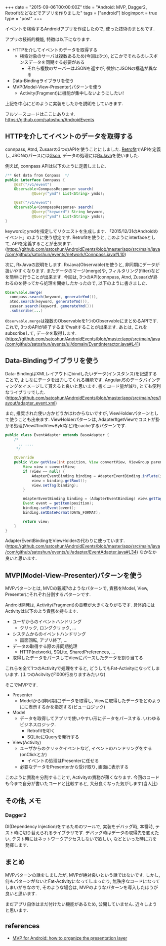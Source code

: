 +++
date = "2015-09-06T00:00:00Z"
title = "Android: MVP, Dagger2, Retrofitなどなどでアプリを作りました"
tags = ["android"]
blogimport = true
type = "post"
+++

イベントを検索するAndroidアプリを作成したので, 使った技術のまとめです.

アプリの技術的機能, 特徴は以下になります.

- HTTPを介してイベントのデータを取得する
  - 検索対象のサーバは複数あるため(今回は3つ), どこかでそれらのレスポンスデータを同期する必要がある
    - それら複数のサーバーはJSONを返すが, 微妙にJSONの構造が異なる
- Data-Bindingライブラリを使う
- MVP(Model-View-Presenter)パターンを使う
  - Activity(Fragment)に機能が集中しないようにしたい!


上記を中心にどのように実装をしたかを説明をしていきます.

フルソースコードはここにあります. https://github.com/satoshun/AndroidEvents


## HTTPを介してイベントのデータを取得する

connpass, Atnd, Zusaarの3つのAPIを使うことにしました. [Retrofit](http://square.github.io/retrofit/)でAPIを定義し,
JSONのパースには[Gson](https://github.com/google/gson), データの処理には[RxJava](https://github.com/ReactiveX/RxJava)を使いました.

例えば, connpass APIは以下のように定義しました.

```java
/** Get data from Conpass  */
public interface Connpass {
    @GET("/v1/event")
    Observable<ConnpassResponse> search(
            @Query("ymd") List<String> ymds);

    @GET("/v1/event")
    Observable<ConnpassResponse> search(
            @Query("keyword") String keyword,
            @Query("ymd") List<String> ymds);
}
```

keywordとymdを指定してリクエストを生成します. 「2015/12/31のAndroidのイベント」のように使う想定です.
Retrofitを使うと, このようにinterfaceとして, APIを定義することが出来ます.
(https://github.com/satoshun/AndroidEvents/blob/master/app/src/main/java/com/github/satoshun/events/network/Connpass.java#L10)

次に, RxJavaの説明をします. RxJava(Observable)を使うと, 非同期にデータが扱いやすくなります. またデータのマージ(merge)や, フィルタリング(filter)などを簡単に行うことが出来ます.
今回は, 3つのAPI(connpass, Atnd, Zusaar)が終わるのを待ってから処理を開始したかったので, 以下のように書きました.

```java
Observable.merge(
  connpass.search(keyword, generateYmd()),
  atnd.search(keyword, generateYmd()),
  zusaar.search(keyword, generateYmd()))
  .subscribe(...)
```

`Observable.merge`は複数のObservableを1つのObservableにまとめるAPIです. これで, 3つのAPIが終了するまでwaitすることが出来ます.
あとは, これをsubscribeして, データを取得します.(https://github.com/satoshun/AndroidEvents/blob/master/app/src/main/java/com/github/satoshun/events/ui/domain/EventInteractor.java#L41)


## Data-Bindingライブラリを使う

Data-BindingはXMLレイアウトにbindしたいデータ(インスタンス)を記述することで, よしなにデータを出力してくれる機能です.
AngularJSのデータバインディングをイメージして貰えると良いと思います.
書くコード量が減り, とても便利なライブラリでした. (https://github.com/satoshun/AndroidEvents/blob/master/app/src/main/res/layout/adapter_event.xml)

また, 推奨された使い方かどうかはわからないですが, ViewHolderパターンとして使うことも出来ます.
ViewHolderパターンは, Adapter#getViewでコストが掛かる処理(View#findViewByIdなど)をcacheするパターンです.

```java
public class EventAdapter extends BaseAdapter {
    /*
      .. ....
     */

    @Override
    public View getView(int position, View convertView, ViewGroup parent) {
        View view = convertView;
        if (view == null) {
            AdapterEventBinding binding = AdapterEventBinding.inflate(inflater, parent, false);
            view = binding.getRoot();
            view.setTag(binding);
        }

        AdapterEventBinding binding = (AdapterEventBinding) view.getTag();
        Event event = getItem(position);
        binding.setEvent(event);
        binding.setDateFormat(DATE_FORMAT);

        return view;
    }
}
```

AdapterEventBindingをViewHolderの代わりに使っています.
(https://github.com/satoshun/AndroidEvents/blob/master/app/src/main/java/com/github/satoshun/events/ui/adapter/EventAdapter.java#L34)
なかなか良いと思います.


## MVP(Model-View-Presenter)パターンを使う

MVPパターンとは, MVCの親戚?のようなパターンで, 責務をModel, View, Presenterにそれぞれ分割するパターンです.

Android開発は, Activity(Fragment)の責務が大きくなりがちです. 具体的にはActivityは以下のよう責務を持ちます.

- ユーザからのイベントハンドリング
  - クリック, ロングクリック, ...
- システムからのイベントハンドリング
  - 画面回転, アプリ終了, ...
- データの取得する際の非同期処理
  - HTTP(network), SQLite, SharedPreferences, ...
- 取得したデータをパースしてViewにパースしたデータを割り当てる

これらを全て1つのActivityで処理をすると, どうしてもFat-Activityになってしまいます. (１つのAcitvityが1000行ありますみたいな)

そこでMVPです.

- Presenter
  - Modelから(非同期に)データを取得し, Viewに取得したデータをどのようにに表示するかを指定する(ビューロジック)
- Model
  - データを取得してアプリで使いやすい形にデータをパースする. いわゆるビジネスロジック.
    - Retrofitを叩く
    - SQLiteにQueryを発行する
- View(Activity)
  - ユーザからのクリックイベントなど, イベントのハンドリングをする(onClickとか)
    - イベントの処理はPresenterに任せる
  - 必要なデータをPresenterから受け取り, 画面に表示する

このように責務を分割することで, Activityの責務が薄くなります.
今回のコードも今まで自分が書いたコードと比較すると, 大分良くなった気がします(当人比)


## その他, メモ

### Dagger2

DI(Dependency Injection)をするためのツールで, 実装をデバッグ時, 本番時, テスト時に切り替えられるライブラリです.
デバッグ時はデータの取得先を変えたい, テスト時にはネットワークアクセスしないで欲しい, などといった時に力を発揮します.


## まとめ

MVPパターンの話をしましたが, MVPが絶対良いという話ではないです.
しかし, 何もパターンがないとFat-Activityになってしまったり, 無秩序なコードになってしまいがちなので, そのような場合は, MVPのようなパターンを導入したほうが良いと思います.

まだアプリ自体はまだ付けたい機能があるため, 公開していません. 近々しようと思います.


## references

- [MVP for Android: how to organize the presentation layer](http://antonioleiva.com/mvp-android/)
